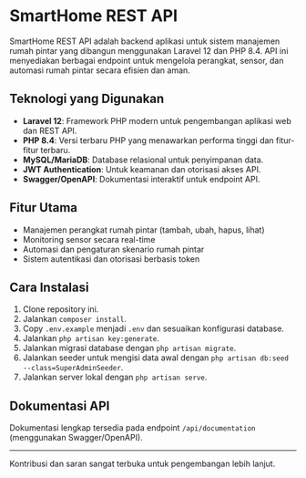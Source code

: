# SmartHome REST API

SmartHome REST API adalah backend aplikasi untuk sistem manajemen rumah pintar yang dibangun menggunakan Laravel 12 dan PHP 8.4. API ini menyediakan berbagai endpoint untuk mengelola perangkat, sensor, dan automasi rumah pintar secara efisien dan aman.

## Teknologi yang Digunakan

-   **Laravel 12**: Framework PHP modern untuk pengembangan aplikasi web dan REST API.
-   **PHP 8.4**: Versi terbaru PHP yang menawarkan performa tinggi dan fitur-fitur terbaru.
-   **MySQL/MariaDB**: Database relasional untuk penyimpanan data.
-   **JWT Authentication**: Untuk keamanan dan otorisasi akses API.
-   **Swagger/OpenAPI**: Dokumentasi interaktif untuk endpoint API.

## Fitur Utama

-   Manajemen perangkat rumah pintar (tambah, ubah, hapus, lihat)
-   Monitoring sensor secara real-time
-   Automasi dan pengaturan skenario rumah pintar
-   Sistem autentikasi dan otorisasi berbasis token

## Cara Instalasi

1. Clone repository ini.
2. Jalankan `composer install`.
3. Copy `.env.example` menjadi `.env` dan sesuaikan konfigurasi database.
4. Jalankan `php artisan key:generate`.
5. Jalankan migrasi database dengan `php artisan migrate`.
6. Jalankan seeder untuk mengisi data awal dengan `php artisan db:seed --class=SuperAdminSeeder`.
7. Jalankan server lokal dengan `php artisan serve`.

## Dokumentasi API

Dokumentasi lengkap tersedia pada endpoint `/api/documentation` (menggunakan Swagger/OpenAPI).

---

Kontribusi dan saran sangat terbuka untuk pengembangan lebih lanjut.
